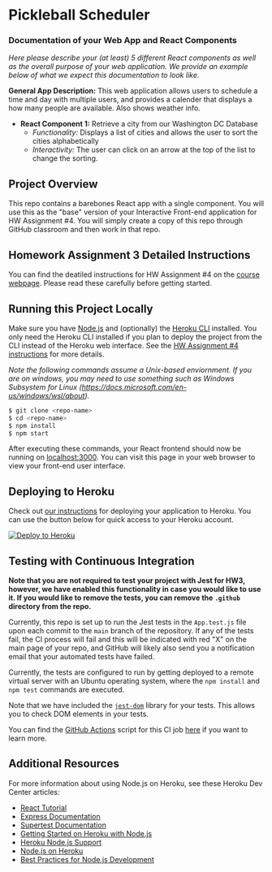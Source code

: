 # Pickleball Scheduler

### Documentation of your Web App and React Components

*Here please describe your (at least) 5 different React components as well as the overall purpose of your web application. We provide an example below of what we expect this documentation to look like.*

**General App Description:** This web application allows users to schedule a time and day with multiple users, and provides a calender that displays a how many people are available. Also shows weather info.

* **React Component 1:** Retrieve a city from our Washington DC Database
  * *Functionality:* Displays a list of cities and allows the user to sort the cities alphabetically
  * *Interactivity:* The user can click on an arrow at the top of the list to change the sorting.

## Project Overview

This repo contains a barebones React app with a single component. You will use this as the "base" version of your Interactive Front-end application for HW Assignment #4. You will simply create a copy of this repo through GitHub classroom and then work in that repo. 

## Homework Assignment 3 Detailed Instructions

You can find the deatiled instructions for HW Assignment #4 on the [course webpage](https://kpmoran.cs.gmu.edu/swe-432-f22/hw4-tutorial/). Please read these carefully before getting started.

## Running this Project Locally

Make sure you have [Node.js](http://nodejs.org/) and (optionally) the [Heroku CLI](https://cli.heroku.com/) installed. You only need the Heroku CLI installed if you plan to deploy the project from the CLI instead of the Heroku web interface. See the [HW Assignment #4 instructions](https://kpmoran.cs.gmu.edu/swe-432-f22/hw4-tutorial/) for more details.

*Note the following commands assume a Unix-based enviornment. If you are on windows, you may need to use something such as Windows Subsystem for Linux (https://docs.microsoft.com/en-us/windows/wsl/about).*

```sh
$ git clone <repo-name>
$ cd <repo-name>
$ npm install
$ npm start
```

After executing these commands, your React frontend should now be running on [localhost:3000](http://localhost:3000/). You can visit this page in your web browser to view your front-end user interface.

## Deploying to Heroku

Check out [our instructions](https://kpmoran.cs.gmu.edu/swe-432-f22/hw4-tutorial/) for deploying your application to Heroku. You can use the button below for quick access to your Heroku account.

[![Deploy to Heroku](https://www.herokucdn.com/deploy/button.png)](https://heroku.com/deploy)

## Testing with Continuous Integration

**Note that you are not required to test your project with Jest for HW3, however, we have enabled this functionality in case you would like to use it. If you would like to remove the tests, you can remove the `.github` directory from the repo.**

Currently, this repo is set up to run the Jest tests in the `App.test.js` file upon each commit to the `main` branch of the repository. If any of the tests fail, the CI process will fail and this will be indicated with red "X" on the main page of your repo, and GitHub will likely also send you a notification email that your automated tests have failed.

Currently, the tests are configured to run by getting deployed to a remote virtual server with an Ubuntu operating system, where the `npm install` and `npm test` commands are executed.

Note that we have included the [`jest-dom`](https://testing-library.com/docs/ecosystem-jest-dom/) library for your tests. This allows you to check DOM elements in your tests.

You can find the [GitHub Actions](https://github.com/features/actions) script for this CI job [here](.github/workflows/ci.yml) if you want to learn more.

## Additional Resources

For more information about using Node.js on Heroku, see these Heroku Dev Center articles:

- [React Tutorial](https://reactjs.org/tutorial/tutorial.html)
- [Express Documentation](https://expressjs.com/en/5x/api.html)
- [Supertest Documentation](https://www.npmjs.com/package/supertest)
- [Getting Started on Heroku with Node.js](https://devcenter.heroku.com/articles/getting-started-with-nodejs)
- [Heroku Node.js Support](https://devcenter.heroku.com/articles/nodejs-support)
- [Node.js on Heroku](https://devcenter.heroku.com/categories/nodejs)
- [Best Practices for Node.js Development](https://devcenter.heroku.com/articles/node-best-practices)

